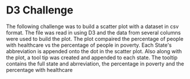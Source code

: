 <h1>D3 Challenge</h1> 
<p> The following challenge was to build a scatter plot with a dataset in csv format. The file was read in using D3 and the data 
from several columns were used to build the plot. The plot compaired the percentage of people with healthcare vs the percentage 
of people in poverty. Each State's abbreviation is appended onto the dot in the scatter plot. Also along with the plot, a tool 
tip was created and appended to each state. The tooltip contains the full state and abrreviation, the percentage in poverty and
the percentage with healthcare</p>